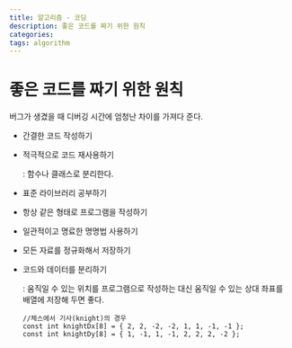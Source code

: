 ```yaml
---
title: 알고리즘 - 코딩
description: 좋은 코드를 짜기 위한 원칙
categories:
tags: algorithm
---
```


# 좋은 코드를 짜기 위한 원칙



버그가 생겼을 때 디버깅 시간에 엄청난 차이를 가져다 준다.

- 간결한 코드 작성하기

- 적극적으로 코드 재사용하기

  : 함수나 클래스로 분리한다.

- 표준 라이브러리 공부하기

- 항상 같은 형태로 프로그램을 작성하기

- 일관적이고 명료한 명명법 사용하기

- 모든 자료를 정규화해서 저장하기

- 코드와 데이터를 분리하기

  : 움직일 수 있는 위치를 프로그램으로 작성하는 대신 움직일 수 있는 상대 좌표를 배열에 저장해 두면 좋다.

  ```
  //체스에서 기사(knight)의 경우
  const int knightDx[8] = { 2, 2, -2, -2, 1, 1, -1, -1 };
  const int knightDy[8] = { 1, -1, 1, -1, 2, 2, 2, -2 };
  ```